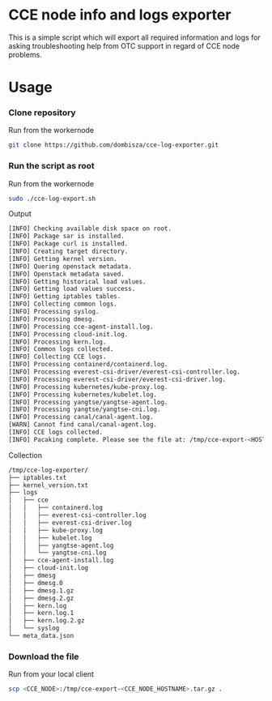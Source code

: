 # CCE node info and logs exporter

This is a simple script which will export all required information and logs for asking troubleshooting help from OTC support in regard of CCE node problems.

# Usage

### Clone repository 
Run from the workernode
```bash
git clone https://github.com/dombisza/cce-log-exporter.git
```

### Run the script as root 
Run from the workernode
```bash
sudo ./cce-log-export.sh
```

Output
```bash
[INFO] Checking available disk space on root.
[INFO] Package sar is installed.
[INFO] Package curl is installed.
[INFO] Creating target directory.
[INFO] Getting kernel version.
[INFO] Quering openstack metadata.
[INFO] Openstack metadata saved.
[INFO] Getting historical load values.
[INFO] Getting load values success.
[INFO] Getting iptables tables.
[INFO] Collecting common logs.
[INFO] Processing syslog.
[INFO] Processing dmesg.
[INFO] Processing cce-agent-install.log.
[INFO] Processing cloud-init.log.
[INFO] Processing kern.log.
[INFO] Common logs collected.
[INFO] Collecting CCE logs.
[INFO] Processing containerd/containerd.log.
[INFO] Processing everest-csi-driver/everest-csi-controller.log.
[INFO] Processing everest-csi-driver/everest-csi-driver.log.
[INFO] Processing kubernetes/kube-proxy.log.
[INFO] Processing kubernetes/kubelet.log.
[INFO] Processing yangtse/yangtse-agent.log.
[INFO] Processing yangtse/yangtse-cni.log.
[INFO] Processing canal/canal-agent.log.
[WARN] Cannot find canal/canal-agent.log.
[INFO] CCE logs collected.
[INFO] Pacaking complete. Please see the file at: /tmp/cce-export-<HOSTNAME>.tar.gz]
```

Collection
```bash
/tmp/cce-log-exporter/
├── iptables.txt
├── kernel_version.txt
├── logs
│   ├── cce
│   │   ├── containerd.log
│   │   ├── everest-csi-controller.log
│   │   ├── everest-csi-driver.log
│   │   ├── kube-proxy.log
│   │   ├── kubelet.log
│   │   ├── yangtse-agent.log
│   │   └── yangtse-cni.log
│   ├── cce-agent-install.log
│   ├── cloud-init.log
│   ├── dmesg
│   ├── dmesg.0
│   ├── dmesg.1.gz
│   ├── dmesg.2.gz
│   ├── kern.log
│   ├── kern.log.1
│   ├── kern.log.2.gz
│   └── syslog
└── meta_data.json
```

### Download the file 
Run from your local client
```bash
scp <CCE_NODE>:/tmp/cce-export-<CCE_NODE_HOSTNAME>.tar.gz .
```
